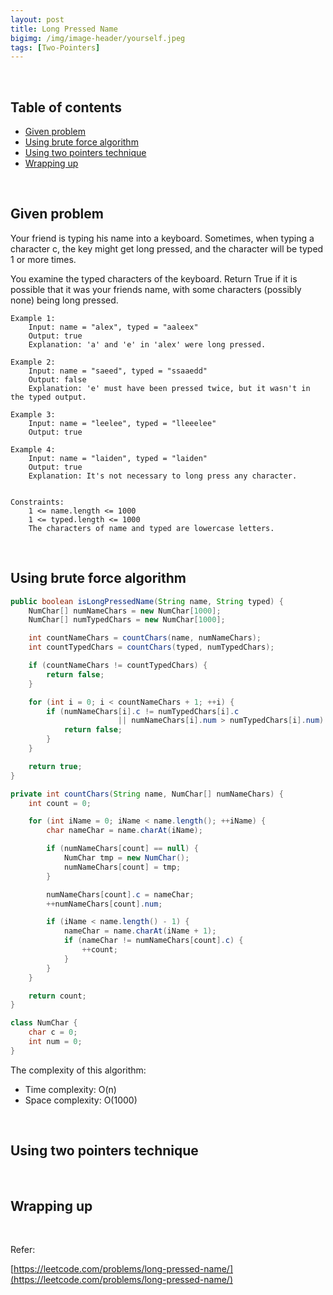 ```yaml
---
layout: post
title: Long Pressed Name
bigimg: /img/image-header/yourself.jpeg
tags: [Two-Pointers]
---
```




<br>

## Table of contents
- [Given problem](#given-problem)
- [Using brute force algorithm](#using-brute-force-algorithm)
- [Using two pointers technique](#using-two-pointers-technique)
- [Wrapping up](#wrapping-up)


<br>

## Given problem

Your friend is typing his name into a keyboard.  Sometimes, when typing a character c, the key might get long pressed, and the character will be typed 1 or more times.

You examine the typed characters of the keyboard.  Return True if it is possible that it was your friends name, with some characters (possibly none) being long pressed.

```
Example 1:
    Input: name = "alex", typed = "aaleex"
    Output: true
    Explanation: 'a' and 'e' in 'alex' were long pressed.

Example 2:
    Input: name = "saeed", typed = "ssaaedd"
    Output: false
    Explanation: 'e' must have been pressed twice, but it wasn't in the typed output.

Example 3:
    Input: name = "leelee", typed = "lleeelee"
    Output: true

Example 4:
    Input: name = "laiden", typed = "laiden"
    Output: true
    Explanation: It's not necessary to long press any character.
 

Constraints:
    1 <= name.length <= 1000
    1 <= typed.length <= 1000
    The characters of name and typed are lowercase letters.
```


<br>

## Using brute force algorithm


```java
public boolean isLongPressedName(String name, String typed) {
    NumChar[] numNameChars = new NumChar[1000];
    NumChar[] numTypedChars = new NumChar[1000];

    int countNameChars = countChars(name, numNameChars);
    int countTypedChars = countChars(typed, numTypedChars);

    if (countNameChars != countTypedChars) {
        return false;
    }

    for (int i = 0; i < countNameChars + 1; ++i) {
        if (numNameChars[i].c != numTypedChars[i].c
                        || numNameChars[i].num > numTypedChars[i].num) {
            return false;
        }
    }

    return true;
}

private int countChars(String name, NumChar[] numNameChars) {
    int count = 0;

    for (int iName = 0; iName < name.length(); ++iName) {
        char nameChar = name.charAt(iName);

        if (numNameChars[count] == null) {
            NumChar tmp = new NumChar();
            numNameChars[count] = tmp;
        }

        numNameChars[count].c = nameChar;
        ++numNameChars[count].num;

        if (iName < name.length() - 1) {
            nameChar = name.charAt(iName + 1);
            if (nameChar != numNameChars[count].c) {
                ++count;
            }
        }
    }

    return count;
}

class NumChar {
    char c = 0;
    int num = 0;
}
```

The complexity of this algorithm:
- Time complexity: O(n)
- Space complexity: O(1000)


<br>

## Using two pointers technique





<br>

## Wrapping up




<br>

Refer:

[https://leetcode.com/problems/long-pressed-name/](https://leetcode.com/problems/long-pressed-name/)